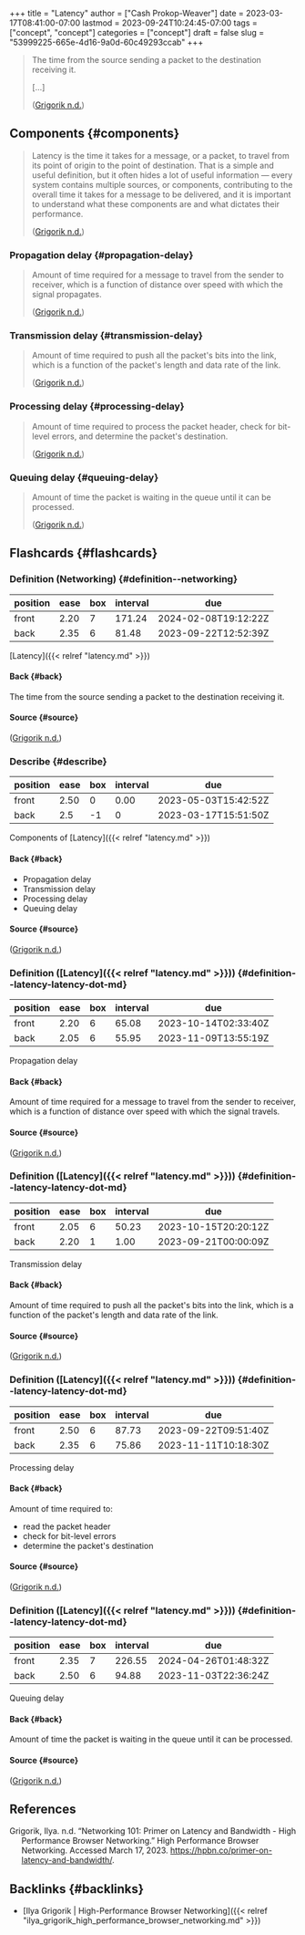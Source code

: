 +++
title = "Latency"
author = ["Cash Prokop-Weaver"]
date = 2023-03-17T08:41:00-07:00
lastmod = 2023-09-24T10:24:45-07:00
tags = ["concept", "concept"]
categories = ["concept"]
draft = false
slug = "53999225-665e-4d16-9a0d-60c49293ccab"
+++

> The time from the source sending a packet to the destination receiving it.
>
> [...]
>
> (<a href="#citeproc_bib_item_1">Grigorik n.d.</a>)


## Components {#components}

> Latency is the time it takes for a message, or a packet, to travel from its point of origin to the point of destination. That is a simple and useful definition, but it often hides a lot of useful information — every system contains multiple sources, or components, contributing to the overall time it takes for a message to be delivered, and it is important to understand what these components are and what dictates their performance.
>
> (<a href="#citeproc_bib_item_1">Grigorik n.d.</a>)


### Propagation delay {#propagation-delay}

> Amount of time required for a message to travel from the sender to receiver, which is a function of distance over speed with which the signal propagates.
>
> (<a href="#citeproc_bib_item_1">Grigorik n.d.</a>)


### Transmission delay {#transmission-delay}

> Amount of time required to push all the packet's bits into the link, which is a function of the packet's length and data rate of the link.
>
> (<a href="#citeproc_bib_item_1">Grigorik n.d.</a>)


### Processing delay {#processing-delay}

> Amount of time required to process the packet header, check for bit-level errors, and determine the packet's destination.
>
> (<a href="#citeproc_bib_item_1">Grigorik n.d.</a>)


### Queuing delay {#queuing-delay}

> Amount of time the packet is waiting in the queue until it can be processed.
>
> (<a href="#citeproc_bib_item_1">Grigorik n.d.</a>)


## Flashcards {#flashcards}


### Definition (Networking) {#definition--networking}

| position | ease | box | interval | due                  |
|----------|------|-----|----------|----------------------|
| front    | 2.20 | 7   | 171.24   | 2024-02-08T19:12:22Z |
| back     | 2.35 | 6   | 81.48    | 2023-09-22T12:52:39Z |

[Latency]({{< relref "latency.md" >}})


#### Back {#back}

The time from the source sending a packet to the destination receiving it.


#### Source {#source}

(<a href="#citeproc_bib_item_1">Grigorik n.d.</a>)


### Describe {#describe}

| position | ease | box | interval | due                  |
|----------|------|-----|----------|----------------------|
| front    | 2.50 | 0   | 0.00     | 2023-05-03T15:42:52Z |
| back     | 2.5  | -1  | 0        | 2023-03-17T15:51:50Z |

Components of [Latency]({{< relref "latency.md" >}})


#### Back {#back}

-   Propagation delay
-   Transmission delay
-   Processing delay
-   Queuing delay


#### Source {#source}

(<a href="#citeproc_bib_item_1">Grigorik n.d.</a>)


### Definition ([Latency]({{< relref "latency.md" >}})) {#definition--latency-latency-dot-md}

| position | ease | box | interval | due                  |
|----------|------|-----|----------|----------------------|
| front    | 2.20 | 6   | 65.08    | 2023-10-14T02:33:40Z |
| back     | 2.05 | 6   | 55.95    | 2023-11-09T13:55:19Z |

Propagation delay


#### Back {#back}

Amount of time required for a message to travel from the sender to receiver, which is a function of distance over speed with which the signal travels.


#### Source {#source}

(<a href="#citeproc_bib_item_1">Grigorik n.d.</a>)


### Definition ([Latency]({{< relref "latency.md" >}})) {#definition--latency-latency-dot-md}

| position | ease | box | interval | due                  |
|----------|------|-----|----------|----------------------|
| front    | 2.05 | 6   | 50.23    | 2023-10-15T20:20:12Z |
| back     | 2.20 | 1   | 1.00     | 2023-09-21T00:00:09Z |

Transmission delay


#### Back {#back}

Amount of time required to push all the packet's bits into the link, which is a function of the packet's length and data rate of the link.


#### Source {#source}

(<a href="#citeproc_bib_item_1">Grigorik n.d.</a>)


### Definition ([Latency]({{< relref "latency.md" >}})) {#definition--latency-latency-dot-md}

| position | ease | box | interval | due                  |
|----------|------|-----|----------|----------------------|
| front    | 2.50 | 6   | 87.73    | 2023-09-22T09:51:40Z |
| back     | 2.35 | 6   | 75.86    | 2023-11-11T10:18:30Z |

Processing delay


#### Back {#back}

Amount of time required to:

-   read the packet header
-   check for bit-level errors
-   determine the packet's destination


#### Source {#source}

(<a href="#citeproc_bib_item_1">Grigorik n.d.</a>)


### Definition ([Latency]({{< relref "latency.md" >}})) {#definition--latency-latency-dot-md}

| position | ease | box | interval | due                  |
|----------|------|-----|----------|----------------------|
| front    | 2.35 | 7   | 226.55   | 2024-04-26T01:48:32Z |
| back     | 2.50 | 6   | 94.88    | 2023-11-03T22:36:24Z |

Queuing delay


#### Back {#back}

Amount of time the packet is waiting in the queue until it can be processed.


#### Source {#source}

(<a href="#citeproc_bib_item_1">Grigorik n.d.</a>)

## References

<style>.csl-entry{text-indent: -1.5em; margin-left: 1.5em;}</style><div class="csl-bib-body">
  <div class="csl-entry"><a id="citeproc_bib_item_1"></a>Grigorik, Ilya. n.d. “Networking 101: Primer on Latency and Bandwidth - High Performance Browser Networking.” High Performance Browser Networking. Accessed March 17, 2023. <a href="https://hpbn.co/primer-on-latency-and-bandwidth/">https://hpbn.co/primer-on-latency-and-bandwidth/</a>.</div>
</div>


## Backlinks {#backlinks}

-   [Ilya Grigorik | High-Performance Browser Networking]({{< relref "ilya_grigorik_high_performance_browser_networking.md" >}})
